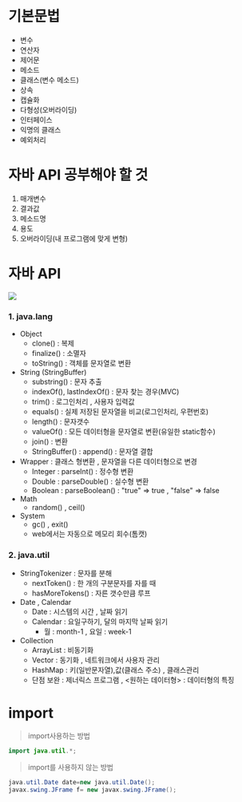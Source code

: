 # 기본문법
- 변수
- 연산자
- 제어문
- 메소드
- 클래스(변수 메소드)
- 상속
- 캡슐화
- 다형성(오버라이딩)
- 인터페이스
- 익명의 클래스
- 예외처리

# 자바 API 공부해야 할 것
1. 매개변수
2. 결과값
3. 메소드명
4. 용도
5. 오버라이딩(내 프로그램에 맞게 변형)
# 자바 API
![](https://4.bp.blogspot.com/-GxunHEBiBmI/U6bst9SZh3I/AAAAAAAAAWY/LmU09gJrXu8/s1600/package+in+java.png)


### 1. java.lang
- Object
  - clone() : 복제
  - finalize() : 소멸자
  - toString() : 객체를 문자열로 변환
- String (StringBuffer)
  - substring() : 문자 추출
  - indexOf(), lastIndexOf() : 문자 찾는 경우(MVC)
  - trim() : 로그인처리 , 사용자 입력값
  - equals() : 실제 저장된 문자열을 비교(로그인처리, 우편번호)
  - length() : 문자갯수
  - valueOf() : 모든 데이터형을 문자열로 변환(유일한 static함수)
  - join() : 변환
  - StringBuffer() : append() : 문자열 결합
- Wrapper : 클래스 형변환 , 문자열을 다른 데이터형으로 변경
  - Integer : parseInt() : 정수형 변환
  - Double : parseDouble() : 실수형 변환
  - Boolean : parseBoolean() : "true" => true , "false" => false
- Math
  - random() , ceil()
- System
  - gc() , exit()
  * web에서는 자동으로 메모리 회수(톰캣)

### 2. java.util
- StringTokenizer : 문자를 분해 
  - nextToken() : 한 개의 구분문자를 자를 때
  - hasMoreTokens() : 자른 갯수만큼 루프
- Date , Calendar
  - Date : 시스템의 시간 , 날짜 읽기
  - Calendar : 요일구하기, 달의 마지막 날짜 읽기
    * 월 : month-1 , 요일 : week-1
- Collection
  - ArrayList : 비동기화
  - Vector : 동기화 , 네트워크에서 사용자 관리
  - HashMap : 키(일반문자열),값(클래스 주소) , 클래스관리
  * 단점 보완 : 제너릭스 프로그램 , <원하는 데이터형> : 데이터형의 특징

# import
> import사용하는 방법
```java
import java.util.*;
```
> import를 사용하지 않는 방법
```java
java.util.Date date=new java.util.Date();
javax.swing.JFrame f= new javax.swing.JFrame();
```





